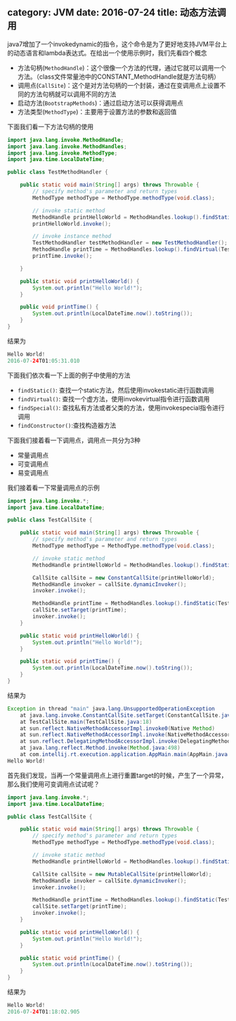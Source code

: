 category: JVM
date: 2016-07-24
title: 动态方法调用
---
java7增加了一个invokedynamic的指令，这个命令是为了更好地支持JVM平台上的动态语言和lambda表达式。在给出一个使用示例时，我们先看四个概念
* 方法句柄(`MethodHandle`)：这个很像一个方法的代理，通过它就可以调用一个方法。（class文件常量池中的CONSTANT_MethodHandle就是方法句柄）
* 调用点(`CallSite`)：这个是对方法句柄的一个封装，通过在变调用点上设置不同的方法句柄就可以调用不同的方法
* 启动方法(`BootstrapMethods`)：通过启动方法可以获得调用点
* 方法类型(`MethodType`)：主要用于设置方法的参数和返回值

下面我们看一下方法句柄的使用
```java
import java.lang.invoke.MethodHandle;
import java.lang.invoke.MethodHandles;
import java.lang.invoke.MethodType;
import java.time.LocalDateTime;

public class TestMethodHandler {

    public static void main(String[] args) throws Throwable {
        // specify method's parameter and return types
        MethodType methodType = MethodType.methodType(void.class);

        // invoke static method
        MethodHandle printHelloWorld = MethodHandles.lookup().findStatic(TestMethodHandler.class, "printHelloWorld", methodType);
        printHelloWorld.invoke();

        // invoke instance method
        TestMethodHandler testMethodHandler = new TestMethodHandler();
        MethodHandle printTime = MethodHandles.lookup().findVirtual(TestMethodHandler.class, "printTime", methodType).bindTo(testMethodHandler);
        printTime.invoke();

    }

    public static void printHelloWorld() {
        System.out.println("Hello World!");
    }

    public void printTime() {
        System.out.println(LocalDateTime.now().toString());
    }
}
```
结果为
```java
Hello World!
2016-07-24T01:05:31.010
```
下面我们依次看一下上面的例子中使用的方法
* `findStatic()`: 查找一个static方法，然后使用invokestatic进行函数调用 
* `findVirtual()`: 查找一个虚方法，使用invokevirtual指令进行函数调用
* `findSpecial()`: 查找私有方法或者父类的方法，使用invokespecial指令进行调用 
* `findConstructor()`:查找构造器方法 
 
下面我们接着看一下调用点，调用点一共分为3种
* 常量调用点
* 可变调用点
* 易变调用点

我们接着看一下常量调用点的示例
```java
import java.lang.invoke.*;
import java.time.LocalDateTime;

public class TestCallSite {

    public static void main(String[] args) throws Throwable {
        // specify method's parameter and return types
        MethodType methodType = MethodType.methodType(void.class);

        // invoke static method
        MethodHandle printHelloWorld = MethodHandles.lookup().findStatic(TestCallSite.class, "printHelloWorld", methodType);

        CallSite callSite = new ConstantCallSite(printHelloWorld);
        MethodHandle invoker = callSite.dynamicInvoker();
        invoker.invoke();

        MethodHandle printTime = MethodHandles.lookup().findStatic(TestCallSite.class, "printTime", methodType);
        callSite.setTarget(printTime);
        invoker.invoke();
    }

    public static void printHelloWorld() {
        System.out.println("Hello World!");
    }

    public static void printTime() {
        System.out.println(LocalDateTime.now().toString());
    }
}
```
结果为
```java
Exception in thread "main" java.lang.UnsupportedOperationException
    at java.lang.invoke.ConstantCallSite.setTarget(ConstantCallSite.java:106)
    at TestCallSite.main(TestCallSite.java:18)
    at sun.reflect.NativeMethodAccessorImpl.invoke0(Native Method)
    at sun.reflect.NativeMethodAccessorImpl.invoke(NativeMethodAccessorImpl.java:62)
    at sun.reflect.DelegatingMethodAccessorImpl.invoke(DelegatingMethodAccessorImpl.java:43)
    at java.lang.reflect.Method.invoke(Method.java:498)
    at com.intellij.rt.execution.application.AppMain.main(AppMain.java:147)
Hello World!
```
首先我们发现，当再一个常量调用点上进行重置target的时候，产生了一个异常，那么我们使用可变调用点试试呢？

```java
import java.lang.invoke.*;
import java.time.LocalDateTime;

public class TestCallSite {

    public static void main(String[] args) throws Throwable {
        // specify method's parameter and return types
        MethodType methodType = MethodType.methodType(void.class);

        // invoke static method
        MethodHandle printHelloWorld = MethodHandles.lookup().findStatic(TestCallSite.class, "printHelloWorld", methodType);

        CallSite callSite = new MutableCallSite(printHelloWorld);
        MethodHandle invoker = callSite.dynamicInvoker();
        invoker.invoke();

        MethodHandle printTime = MethodHandles.lookup().findStatic(TestCallSite.class, "printTime", methodType);
        callSite.setTarget(printTime);
        invoker.invoke();
    }

    public static void printHelloWorld() {
        System.out.println("Hello World!");
    }

    public static void printTime() {
        System.out.println(LocalDateTime.now().toString());
    }
}
```
结果为
```java
Hello World!
2016-07-24T01:18:02.905
```

